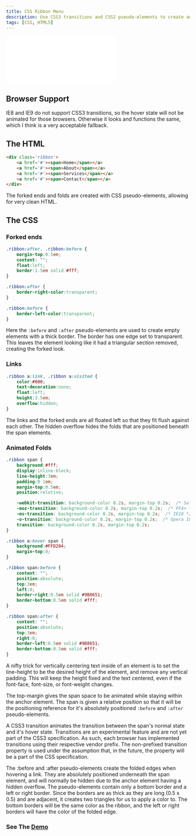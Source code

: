 ```yaml
---
title: CSS Ribbon Menu
description: Use CSS3 transitions and CSS2 pseudo-elements to create an animated navigation ribbon with minimal markup.
tags: [CSS, HTML5]
---
```


<iframe class='demo' src='/demo/ribbon.html?reload=3' style='height:130px' frameborder='0'></iframe>

## Browser Support

IE8 and IE9 do not support CSS3 transitions, so the hover state will not be animated for those browsers.  Otherwise it looks and functions the same, which I think is a very acceptable fallback.

## The HTML

```html
<div class='ribbon'>
	<a href='#'><span>Home</span></a>
	<a href='#'><span>About</span></a>
	<a href='#'><span>Services</span></a>
	<a href='#'><span>Contact</span></a>
</div>
```

The forked ends and folds are created with CSS pseudo-elements, allowing for very clean HTML.

## The CSS

### Forked ends

```css
.ribbon:after, .ribbon:before {
	margin-top:0.5em;
	content: "";
	float:left;
	border:1.5em solid #fff;
}

.ribbon:after {
	border-right-color:transparent;
}

.ribbon:before {
	border-left-color:transparent;
}
```

Here the `:before` and `:after` pseudo-elements are used to create empty elements with a thick border. The border has one edge set to transparent.  This leaves the element looking like it had a triangular section removed, creating the forked look.

### Links

```css
.ribbon a:link, .ribbon a:visited { 
	color:#000;
	text-decoration:none;
	float:left;
	height:3.5em;
	overflow:hidden;
}
```

The links and the forked ends are all floated left so that they fit flush against each other.  The hidden overflow hides the folds that are positioned beneath the span elements.

### Animated Folds

```css
.ribbon span {
	background:#fff;
	display:inline-block;
	line-height:3em;
	padding:0 1em;
	margin-top:0.5em;
	position:relative;

	-webkit-transition: background-color 0.2s, margin-top 0.2s;  /* Saf3.2+, Chrome */
	-moz-transition: background-color 0.2s, margin-top 0.2s;  /* FF4+ */
	-ms-transition: background-color 0.2s, margin-top 0.2s;  /* IE10 */
	-o-transition: background-color 0.2s, margin-top 0.2s;  /* Opera 10.5+ */
	transition: background-color 0.2s, margin-top 0.2s;
}

.ribbon a:hover span {
	background:#FFD204;
	margin-top:0;
}

.ribbon span:before {
	content: "";
	position:absolute;
	top:3em;
	left:0;
	border-right:0.5em solid #9B8651;
	border-bottom:0.5em solid #fff;
}

.ribbon span:after {
	content: "";
	position:absolute;
	top:3em;
	right:0;
	border-left:0.5em solid #9B8651;
	border-bottom:0.5em solid #fff;
}
```

A nifty trick for vertically centering text inside of an element is to set the line-height to be the desired height of the element, and remove any vertical padding. This will keep the height fixed and the text centered, even if the font-face, font-size, or font-weight changes.

The top-margin gives the span space to be animated while staying within the anchor element. The span is given a relative position so that it will be the positioning reference for it's absolutely positioned `:before` and `:after` pseudo-elements.

A CSS3 transition animates the transition between the span's normal state and it's hover state. Transitions are an experimental feature and are not yet part of the CSS3 specification.  As such, each browser has implemented transitions using their respective vendor prefix. The non-prefixed transition property is used under the assumption that, in the future, the property will be a part of the CSS specification.

The :before and :after pseudo-elements create the folded edges when hovering a link.  They are absolutely positioned underneath the span element, and will normally be hidden due to the anchor element having a hidden overflow.  The pseudo-elements contain only a bottom border and a left or right border. Since the borders are as thick as they are long (0.5 x 0.5) and are adjacent, it creates two triangles for us to apply a color to.  The bottom borders will be the same color as the ribbon, and the left or right borders will have the color of the folded edge.

### See The [Demo](/demo/ribbon.html)